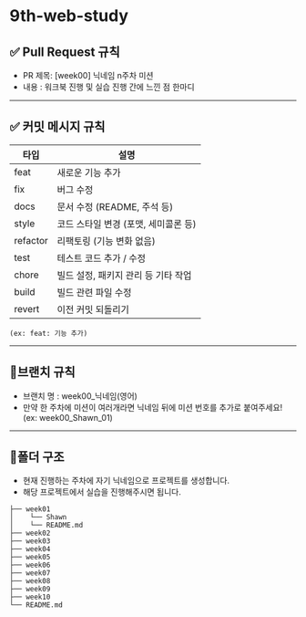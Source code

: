 # 9th-web-study

## ✅ Pull Request 규칙
- PR 제목: [week00] 닉네임 n주차 미션
- 내용 : 워크북 진행 및 실습 진행 간에 느낀 점 한마디
---

## ✅ 커밋 메시지 규칙
| 타입      | 설명 |
|-----------|------|
| feat      | 새로운 기능 추가 |
| fix       | 버그 수정 |
| docs      | 문서 수정 (README, 주석 등) |
| style     | 코드 스타일 변경 (포맷, 세미콜론 등) |
| refactor  | 리팩토링 (기능 변화 없음) |
| test      | 테스트 코드 추가 / 수정 |
| chore     | 빌드 설정, 패키지 관리 등 기타 작업 |
| build     | 빌드 관련 파일 수정 |
| revert    | 이전 커밋 되돌리기 |

`(ex: feat: 기능 추가)`

---
## 🌲브랜치 규칙
- 브랜치 명 : week00_닉네임(영어)
- 만약 한 주차에 미션이 여러개라면 닉네임 뒤에 미션 번호를 추가로 붙여주세요! (ex: week00_Shawn_01)
---
## 📂폴더 구조
- 현재 진행하는 주차에 자기 닉네임으로 프로젝트를 생성합니다.
- 해당 프로젝트에서 실습을 진행해주시면 됩니다.
```
├── week01
│    └── Shawn
│    └── README.md
├── week02
├── week03
├── week04
├── week05
├── week06
├── week07
├── week08
├── week09
├── week10
└── README.md
```